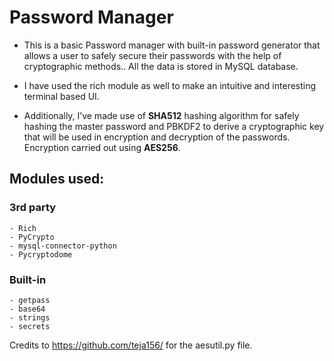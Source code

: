 # Password Manager 

- This is a basic Password manager with built-in password generator that allows a user to safely secure their passwords with the help of cryptographic methods.. All the data is stored in MySQL database.

- I have used the rich module as well to make an intuitive and interesting terminal based UI.

- Additionally, I’ve made use of **SHA512** hashing algorithm for safely hashing the master password and PBKDF2 to derive a cryptographic key that will be used in encryption and decryption of the passwords.
Encryption carried out using **AES256**.

## Modules used:
   ### 3rd party 
    - Rich
    - PyCrypto
    - mysql-connector-python
    - Pycryptodome
    
   ### Built-in 
    - getpass
    - base64
    - strings
    - secrets

Credits to https://github.com/teja156/ for the aesutil.py file.
